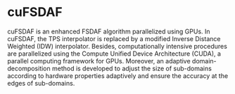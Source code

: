 # cuFSDAF
cuFSDAF is an enhanced  FSDAF algorithm parallelized using GPUs. In cuFSDAF, the TPS interpolator is replaced by a modified Inverse Distance Weighted (IDW) interpolator. Besides, computationally intensive procedures are parallelized using the Compute Unified Device Architecture (CUDA), a parallel computing framework for GPUs. Moreover, an adaptive domain-decomposition method is developed to adjust the size of sub-domains according to hardware properties adaptively and ensure the accuracy at the edges of sub-domains. 
